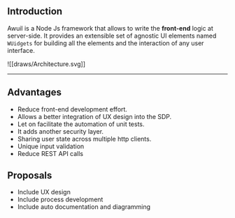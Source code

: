## Introduction
Awuil is a Node Js framework that allows to write the **front-end** logic at server-side. It provides an extensible set of agnostic UI elements named `WUidgets` for building all the elements and the interaction of any user interface.

![[draws/Architecture.svg]]
___
## Advantages
- Reduce front-end development effort.
- Allows a better integration of UX design into the SDP.
- Let on facilitate the automation of unit tests.
- It adds another security layer.
- Sharing user state across multiple http clients.
- Unique input validation
- Reduce REST API calls

## Proposals
- Include UX design
- Include process development
- Include auto documentation and diagramming
